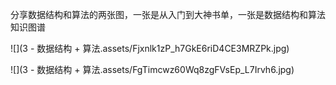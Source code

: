 分享数据结构和算法的两张图，一张是从入门到大神书单，一张是数据结构和算法知识图谱



![](3 - 数据结构 + 算法.assets/Fjxnlk1zP_h7GkE6riD4CE3MRZPk.jpg)



![](3 - 数据结构 + 算法.assets/FgTimcwz60Wq8zgFVsEp_L7Irvh6.jpg)